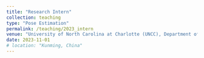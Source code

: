 ```yaml
---
title: "Research Intern"
collection: teaching
type: "Pose Estimation"
permalink: /teaching/2023_intern
venue: "University of North Carolina at Charlotte (UNCC), Department of Computer Science "
date: 2023-11-01
# location: "Kunming, China"
---
```




